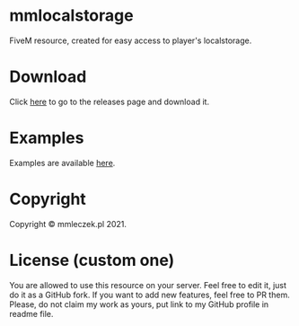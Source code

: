 # mmlocalstorage
FiveM resource, created for easy access to player's localstorage.

# Download
Click [here](https://github.com/mmleczek/mmlocalstorage/releases) to go to the releases page and download it.

# Examples
Examples are available [here](https://github.com/mmleczek/mmlocalstorage/blob/master/Examples.md).

# Copyright
Copyright © mmleczek.pl 2021.

# License (custom one)
You are allowed to use this resource on your server. Feel free to edit it, just do it as a GitHub fork. If you want to add new features, feel free to PR them.
Please, do not claim my work as yours, put link to my GitHub profile in readme file.